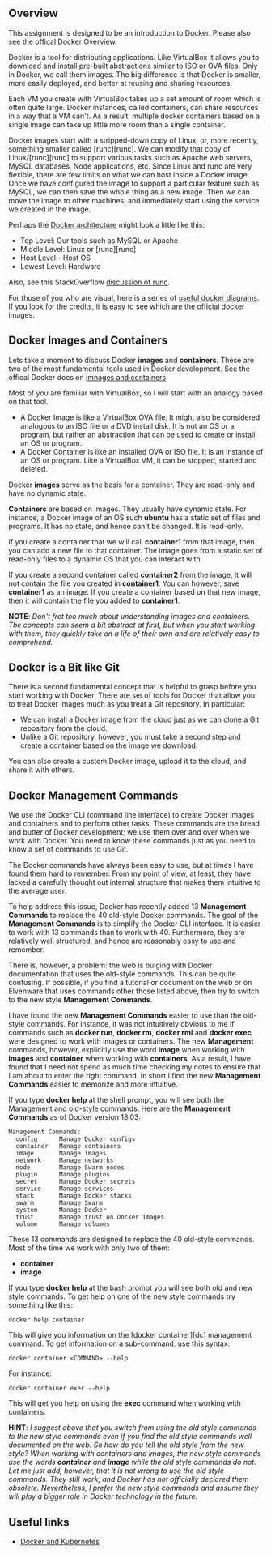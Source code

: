 ## Overview

This assignment is designed to be an introduction to Docker. Please also see the offical [Docker Overview][dover].

Docker is a tool for distributing applications. Like VirtualBox it allows you to download and install pre-built abstractions similar to ISO or OVA files. Only in Docker, we call them images. The big difference is that Docker is smaller, more easily deployed, and better at reusing and sharing resources.

Each VM you create with VirtualBox takes up a set amount of room which is often quite large. Docker instances, called containers, can share resources in a way that a VM can't. As a result, multiple docker containers based on a single image can take up little more room than a single container.

Docker images start with a stripped-down copy of Linux, or, more recently, something smaller called [runc][runc]. We can modify that copy of Linux/[runc][runc] to support various tasks such as Apache web servers, MySQL databases, Node applications, etc. Since Linux and runc are very flexible, there are few limits on what we can host inside a Docker image. Once we have configured the image to support a particular feature such as MySQL, we can then save the whole thing as a new image. Then we can move the image to other machines, and immediately start using the service we created in the image.

Perhaps the [Docker architecture][darch] might look a little like this:

- Top Level: Our tools such as MySQL or Apache
- Middle Level: Linux or [runc][runc]
- Host Level - Host OS
- Lowest Level: Hardware

Also, see this StackOverflow [discussion of runc][sodr].

For those of you who are visual, here is a series of [useful docker diagrams][dpic]. If you look for the credits, it is easy to see which are the official docker images.

## Docker Images and Containers

Lets take a moment to discuss Docker **images** and **containers**. These are two of the most fundamental tools used in Docker development. See the offical Docker docs on [imnages and containers][dic]

Most of you are familiar with VirtualBox, so I will start with an analogy based on that tool.

- A Docker Image is like a VirtualBox OVA file. It might also be considered analogous to an ISO file or a DVD install disk. It is not an OS or a program, but rather an abstraction that can be used to create or install an OS or program.
- A Docker Container is like an installed OVA or ISO file. It is an instance of an OS or program. Like a VirtualBox VM, it can be stopped, started and deleted.

Docker **images** serve as the basis for a container. They are read-only and have no dynamic state.

**Containers** are based on images. They usually have dynamic state. For instance, a Docker image of an OS such **ubuntu** has a static set of files and programs. It has no state, and hence can't be changed. It is read-only.

If you create a container that we will call **container1** from that image, then you can add a new file to that container. The image goes from a static set of read-only files to a dynamic OS that you can interact with.

If you create a second container called **container2** from the image, it will not contain the file you created in **container1**. You can however, save **container1** as an image. If you create a container based on that new image, then it will contain the file you added to **container1**.

**NOTE**: _Don't fret too much about understanding images and containers. The concepts can seem a bit abstract at first, but when you start working with them, they quickly take on a life of their own and are relatively easy to comprehend._

## Docker is a Bit like Git

There is a second fundamental concept that is helpful to grasp before you start working with Docker. There are set of tools for Docker that allow you to treat Docker images much as you treat a Git repository. In particular:

- We can install a Docker image from the cloud just as we can clone a Git repository from the cloud.
- Unlike a Git repository, however, you must take a second step and create a container based on the image we download.

You can also create a custom Docker image, upload it to the cloud, and share it with others.

## Docker Management Commands

We use the Docker CLI (command line interface) to create Docker images and containers and to perform other tasks. These commands are the bread and butter of Docker development; we use them over and over when we work with Docker. You need to know these commands just as you need to know a set of commands to use Git.

The Docker commands have always been easy to use, but at times I have found them hard to remember. From my point of view, at least, they have lacked a carefully thought out internal structure that makes them intuitive to the average user.

To help address this issue, Docker has recently added 13 **Management Commands** to replace the 40 old-style Docker commands. The goal of the **Management Commands** is to simplify the Docker CLI interface. It is easier to work with 13 commands than to work with 40. Furthermore, they are relatively well structured, and hence are reasonably easy to use and remember.

There is, however, a problem: the web is bulging with Docker documentation that uses the old-style commands. This can be quite confusing. If possible, if you find a tutorial or document on the web or on Elvenware that uses commands other those listed above, then try to switch to the new style **Management Commands**.

I have found the new **Management Commands** easier to use than the old-style commands. For instance, it was not intuitively obvious to me if commands such as **docker run**, **docker rm**, **docker rmi** and **docker exec** were designed to work with images or containers. The new **Management** commands, however, explicitly use the word **image** when working with **images** and **container** when working with **containers**. As a result, I have found that I need not spend as much time checking my notes to ensure that I am about to enter the right command. In short I find the new **Management Commands** easier to memorize and more intuitive.

If you type **docker help** at the shell prompt, you will see both the Management and old-style commands. Here are the  **Management Commands** as of Docker version 18.03:

```
Management Commands:
  config      Manage Docker configs
  container   Manage containers
  image       Manage images
  network     Manage networks
  node        Manage Swarm nodes
  plugin      Manage plugins
  secret      Manage Docker secrets
  service     Manage services
  stack       Manage Docker stacks
  swarm       Manage Swarm
  system      Manage Docker
  trust       Manage trust on Docker images
  volume      Manage volumes
```

These 13 commands are designed to replace the 40 old-style commands. Most of the time we work with only two of them:

- **container**
- **image**

If you type **docker help** at the bash prompt you will see both old and new style commands. To get help on one of the new style commands try something like this:

    docker help container

This will give you information on the [docker container][dc] management command. To get information on a sub-command, use this syntax:

    docker container <COMMAND> --help

For instance:

    docker container exec --help

This will get you help on using the **exec** command when working with containers.    

**HINT**: _I suggest above that you switch from using the old style commands to the new style commands even if you find the old style commands well documented on the web. So how do you tell the old style from the new style? When working with containers and images, the new style commands use the words **container** and **image** while the old style commands do not. Let me just add, however, that it is not wrong to use the old style commands. They still work, and Docker has not officially declared them obsolete. Nevertheless, I prefer the new style commands and assume they will play a bigger role in Docker technology in the future._

## Useful links

- [Docker and Kubernetes](https://containerjournal.com/topics/container-ecosystems/kubernetes-vs-docker-a-primer/)


[darch]: https://docs.docker.com/engine/docker-overview/#docker-architecture
[dic]: https://docs.docker.com/engine/docker-overview/#docker-objects
[dover]: https://docs.docker.com/engine/docker-overview/
[dpic]: https://images.app.goo.gl/HizYhP9FZA6xza74A
[sodr]: https://stackoverflow.com/a/16048358/253576
